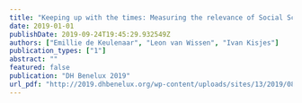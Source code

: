 ```yaml
---
title: "Keeping up with the times: Measuring the relevance of Social Sciences and Humanities research in Dutch societal debates (2000-2018)"
date: 2019-01-01
publishDate: 2019-09-24T19:45:29.932549Z
authors: ["Emillie de Keulenaar", "Leon van Wissen", "Ivan Kisjes"]
publication_types: ["1"]
abstract: ""
featured: false
publication: "DH Benelux 2019"
url_pdf: "http://2019.dhbenelux.org/wp-content/uploads/sites/13/2019/08/DH_Benelux_2019_paper_62.pdf"
---
```


